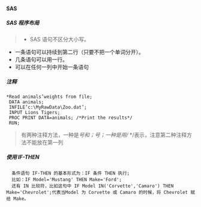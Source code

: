 #### SAS
##### SAS  程序布局
> * SAS 语句不区分大小写。  
* 一条语句可以持续到第二行（只要不把一个单词分开）。  
* 几条语句可以用一行。  
* 可以在任何一列中开始一条语句

##### 注释
    *Read animals’weights from file;
     DATA animals;
     INFILE’c:\MyRawData\Zoo.dat’;
     INPUT Lions Tigers;
     PROC PRINT DATA=animals; /*Print the results*/
     RUN;

> 有两种注释方法，一种是*号和；号；一种是用/* */表示，注意第二种注释方法不能放在第一列

##### 使用 IF-THEN  
      条件语句 IF-THEN 的基本形式为：IF 条件 THEN 执行;
      比如：IF Model='Mustang' THEN Make='Ford';
      还有 IN 比较符，比如这句中 IF Model IN('Corvette','Camaro') THEN Make='Chevrolet';代表当Model 为 Corvette 或 Camaro 的时候，将 Chevrolet 赋给 Make。
